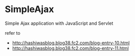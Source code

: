 # SimpleAjax
Simple Ajax application with JavaScript and Servlet

refer to
- http://hashiwasblog.blog38.fc2.com/blog-entry-10.html
- http://hashiwasblog.blog38.fc2.com/blog-entry-11.html
